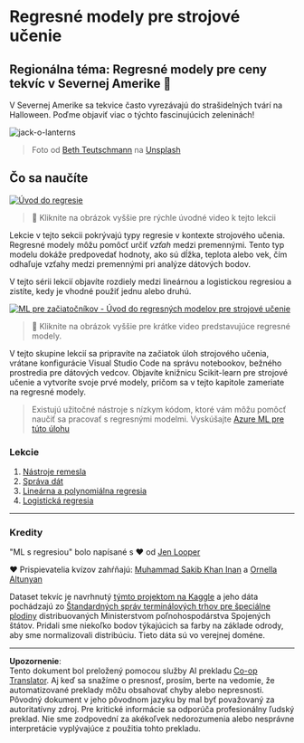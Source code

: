 <!--
CO_OP_TRANSLATOR_METADATA:
{
  "original_hash": "508582278dbb8edd2a8a80ac96ef416c",
  "translation_date": "2025-09-05T15:08:11+00:00",
  "source_file": "2-Regression/README.md",
  "language_code": "sk"
}
-->
# Regresné modely pre strojové učenie
## Regionálna téma: Regresné modely pre ceny tekvíc v Severnej Amerike 🎃

V Severnej Amerike sa tekvice často vyrezávajú do strašidelných tvárí na Halloween. Poďme objaviť viac o týchto fascinujúcich zeleninách!

![jack-o-lanterns](../../../2-Regression/images/jack-o-lanterns.jpg)
> Foto od <a href="https://unsplash.com/@teutschmann?utm_source=unsplash&utm_medium=referral&utm_content=creditCopyText">Beth Teutschmann</a> na <a href="https://unsplash.com/s/photos/jack-o-lanterns?utm_source=unsplash&utm_medium=referral&utm_content=creditCopyText">Unsplash</a>
  
## Čo sa naučíte

[![Úvod do regresie](https://img.youtube.com/vi/5QnJtDad4iQ/0.jpg)](https://youtu.be/5QnJtDad4iQ "Úvodné video o regresii - Kliknite na sledovanie!")
> 🎥 Kliknite na obrázok vyššie pre rýchle úvodné video k tejto lekcii

Lekcie v tejto sekcii pokrývajú typy regresie v kontexte strojového učenia. Regresné modely môžu pomôcť určiť _vzťah_ medzi premennými. Tento typ modelu dokáže predpovedať hodnoty, ako sú dĺžka, teplota alebo vek, čím odhaľuje vzťahy medzi premennými pri analýze dátových bodov.

V tejto sérii lekcií objavíte rozdiely medzi lineárnou a logistickou regresiou a zistíte, kedy je vhodné použiť jednu alebo druhú.

[![ML pre začiatočníkov - Úvod do regresných modelov pre strojové učenie](https://img.youtube.com/vi/XA3OaoW86R8/0.jpg)](https://youtu.be/XA3OaoW86R8 "ML pre začiatočníkov - Úvod do regresných modelov pre strojové učenie")

> 🎥 Kliknite na obrázok vyššie pre krátke video predstavujúce regresné modely.

V tejto skupine lekcií sa pripravíte na začiatok úloh strojového učenia, vrátane konfigurácie Visual Studio Code na správu notebookov, bežného prostredia pre dátových vedcov. Objavíte knižnicu Scikit-learn pre strojové učenie a vytvoríte svoje prvé modely, pričom sa v tejto kapitole zameriate na regresné modely.

> Existujú užitočné nástroje s nízkym kódom, ktoré vám môžu pomôcť naučiť sa pracovať s regresnými modelmi. Vyskúšajte [Azure ML pre túto úlohu](https://docs.microsoft.com/learn/modules/create-regression-model-azure-machine-learning-designer/?WT.mc_id=academic-77952-leestott)

### Lekcie

1. [Nástroje remesla](1-Tools/README.md)
2. [Správa dát](2-Data/README.md)
3. [Lineárna a polynomiálna regresia](3-Linear/README.md)
4. [Logistická regresia](4-Logistic/README.md)

---
### Kredity

"ML s regresiou" bolo napísané s ♥️ od [Jen Looper](https://twitter.com/jenlooper)

♥️ Prispievatelia kvízov zahŕňajú: [Muhammad Sakib Khan Inan](https://twitter.com/Sakibinan) a [Ornella Altunyan](https://twitter.com/ornelladotcom)

Dataset tekvíc je navrhnutý [týmto projektom na Kaggle](https://www.kaggle.com/usda/a-year-of-pumpkin-prices) a jeho dáta pochádzajú zo [Štandardných správ terminálových trhov pre špeciálne plodiny](https://www.marketnews.usda.gov/mnp/fv-report-config-step1?type=termPrice) distribuovaných Ministerstvom poľnohospodárstva Spojených štátov. Pridali sme niekoľko bodov týkajúcich sa farby na základe odrody, aby sme normalizovali distribúciu. Tieto dáta sú vo verejnej doméne.

---

**Upozornenie**:  
Tento dokument bol preložený pomocou služby AI prekladu [Co-op Translator](https://github.com/Azure/co-op-translator). Aj keď sa snažíme o presnosť, prosím, berte na vedomie, že automatizované preklady môžu obsahovať chyby alebo nepresnosti. Pôvodný dokument v jeho pôvodnom jazyku by mal byť považovaný za autoritatívny zdroj. Pre kritické informácie sa odporúča profesionálny ľudský preklad. Nie sme zodpovední za akékoľvek nedorozumenia alebo nesprávne interpretácie vyplývajúce z použitia tohto prekladu.